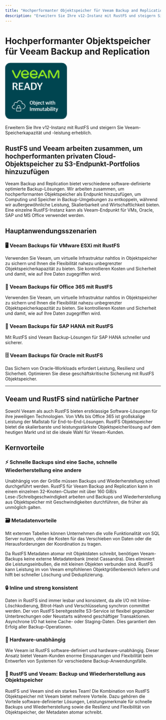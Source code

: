 ```yaml
---
title: "Hochperformanter Objektspeicher für Veeam Backup and Replication"
description: "Erweitern Sie Ihre v12-Instanz mit RustFS und steigern Sie Veeam-Speicherkapazität und -leistung erheblich."
---
```


# Hochperformanter Objektspeicher für Veeam Backup and Replication

![Veeam Logo](./images/veeam-logo.png)

Erweitern Sie Ihre v12-Instanz mit RustFS und steigern Sie Veeam-Speicherkapazität und -leistung erheblich.

## RustFS und Veeam arbeiten zusammen, um hochperformanten privaten Cloud-Objektspeicher zu S3-Endpunkt-Portfolios hinzuzufügen

Veeam Backup and Replication bietet verschiedene software-definierte optimierte Backup-Lösungen. Wir arbeiten zusammen, um hochperformanten Objektspeicher als Endpunkt hinzuzufügen, um Computing und Speicher in Backup-Umgebungen zu entkoppeln, während wir außergewöhnliche Leistung, Skalierbarkeit und Wirtschaftlichkeit bieten. Eine einzelne RustFS-Instanz kann als Veeam-Endpunkt für VMs, Oracle, SAP und MS Office verwendet werden.

## Hauptanwendungsszenarien

### 🖥️ Veeam Backups für VMware ESXi mit RustFS

Verwenden Sie Veeam, um virtuelle Infrastruktur nahtlos in Objektspeicher zu sichern und Ihnen die Flexibilität nahezu unbegrenzter Objektspeicherkapazität zu bieten. Sie kontrollieren Kosten und Sicherheit und damit, wie auf Ihre Daten zugegriffen wird.

### 📧 Veeam Backups für Office 365 mit RustFS

Verwenden Sie Veeam, um virtuelle Infrastruktur nahtlos in Objektspeicher zu sichern und Ihnen die Flexibilität nahezu unbegrenzter Objektspeicherkapazität zu bieten. Sie kontrollieren Kosten und Sicherheit und damit, wie auf Ihre Daten zugegriffen wird.

### 💼 Veeam Backups für SAP HANA mit RustFS

Mit RustFS sind Veeam Backup-Lösungen für SAP HANA schneller und sicherer.

### 🗄️ Veeam Backups für Oracle mit RustFS

Das Sichern von Oracle-Workloads erfordert Leistung, Resilienz und Sicherheit. Optimieren Sie diese geschäftskritische Sicherung mit RustFS Objektspeicher.

---

## Veeam und RustFS sind natürliche Partner

Sowohl Veeam als auch RustFS bieten erstklassige Software-Lösungen für ihre jeweiligen Technologien. Von VMs bis Office 365 ist großskalige Leistung der Maßstab für End-to-End-Lösungen. RustFS Objektspeicher bietet die skalierbarste und leistungsstärkste Objektspeicherlösung auf dem heutigen Markt und ist die ideale Wahl für Veeam-Kunden.

## Kernvorteile

### ⚡ Schnelle Backups sind eine Sache, schnelle Wiederherstellung eine andere

Unabhängig von der Größe müssen Backups und Wiederherstellung schnell durchgeführt werden. RustFS für Veeam Backup and Replication kann in einem einzelnen 32-Knoten-Cluster mit über 160 GiB/s Lese-/Schreibgeschwindigkeit arbeiten und Backups und Wiederherstellung aus Objektspeicher mit Geschwindigkeiten durchführen, die früher als unmöglich galten.

### 🗃️ Metadatenvorteile

Mit externen Tabellen können Unternehmen die volle Funktionalität von SQL Server nutzen, ohne die Kosten für das Verschieben von Daten oder die Herausforderungen der Koordination zu tragen.

Da RustFS Metadaten atomar mit Objektdaten schreibt, benötigen Veeam-Backups keine externe Metadatenbank (meist Cassandra). Dies eliminiert die Leistungseinbußen, die mit kleinen Objekten verbunden sind. RustFS kann Leistung im von Veeam empfohlenen Objektgrößenbereich liefern und hilft bei schneller Löschung und Deduplizierung.

### 🔒 Inline und streng konsistent

Daten in RustFS sind immer lesbar und konsistent, da alle I/O mit Inline-Löschkodierung, Bitrot-Hash und Verschlüsselung synchron committet werden. Der von RustFS bereitgestellte S3-Service ist flexibel gegenüber Unterbrechungen oder Neustarts während geschäftiger Transaktionen. Asynchrone I/O hat keine Cache- oder Staging-Daten. Dies garantiert den Erfolg aller Backup-Operationen.

### 🔧 Hardware-unabhängig

Wie Veeam ist RustFS software-definiert und hardware-unabhängig. Dieser Ansatz bietet Veeam-Kunden enorme Einsparungen und Flexibilität beim Entwerfen von Systemen für verschiedene Backup-Anwendungsfälle.

### 🚀 RustFS und Veeam: Backup und Wiederherstellung aus Objektspeicher

RustFS und Veeam sind ein starkes Team! Die Kombination von RustFS Objektspeicher mit Veeam bietet mehrere Vorteile. Dazu gehören die Vorteile software-definierter Lösungen, Leistungsmerkmale für schnelle Backups und Wiederherstellung sowie die Resilienz und Flexibilität von Objektspeicher, der Metadaten atomar schreibt.
